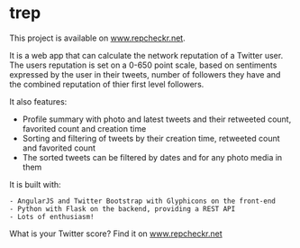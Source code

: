 trep
====

This project is available on www.repcheckr.net.

It is a web app that can calculate the network reputation of a Twitter user. The users reputation is set on a 0-650 point scale, based on sentiments expressed by the user in their tweets, number of followers they have and the combined reputation of thier first level followers.

It also features:

- Profile summary with photo and latest tweets and their retweeted count, favorited count and creation time
- Sorting and filtering of tweets by their creation time, retweeted count and favorited count
- The sorted tweets can be filtered by dates and for any photo media in them

It is built with:
	
	- AngularJS and Twitter Bootstrap with Glyphicons on the front-end
	- Python with Flask on the backend, providing a REST API
	- Lots of enthusiasm!

What is your Twitter score? Find it on www.repcheckr.net


	

